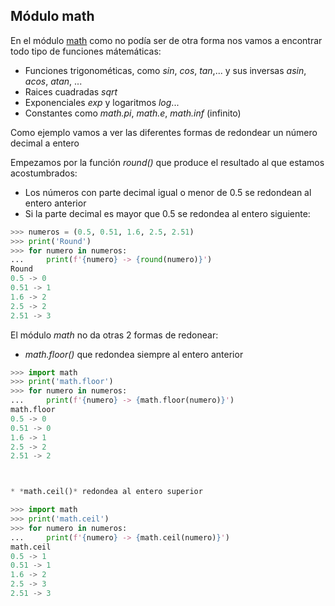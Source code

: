 ## Módulo math

En el módulo [math](https://docs.python.org/3/library/math.html) como no podía ser de otra forma nos vamos a encontrar todo tipo de funciones mátemáticas: 
* Funciones trigonométicas, como *sin*, *cos*, *tan*,... y sus inversas *asin*, *acos*, *atan*, ...
* Raices cuadradas *sqrt*
* Exponenciales *exp* y logaritmos *log*...
* Constantes como *math.pi*, *math.e*, *math.inf* (infinito)


Como ejemplo vamos a ver las diferentes formas de redondear un número decimal a entero

Empezamos por la función *round()* que produce el resultado al que estamos acostumbrados: 

* Los números con parte decimal igual o menor de  0.5 se redondean al entero anterior
* Si la parte decimal es mayor que 0.5 se redondea al entero siguiente:

```python
>>> numeros = (0.5, 0.51, 1.6, 2.5, 2.51)
>>> print('Round')
>>> for numero in numeros:
...     print(f'{numero} -> {round(numero)}')
Round
0.5 -> 0
0.51 -> 1
1.6 -> 2
2.5 -> 2
2.51 -> 3
```
El módulo *math* no da otras 2 formas de redonear:

* *math.floor()* que redondea siempre al entero anterior

```python
>>> import math
>>> print('math.floor')
>>> for numero in numeros:
...     print(f'{numero} -> {math.floor(numero)}')
math.floor
0.5 -> 0
0.51 -> 0
1.6 -> 1
2.5 -> 2
2.51 -> 2



* *math.ceil()* redondea al entero superior
```
```python
>>> import math
>>> print('math.ceil')
>>> for numero in numeros:
...     print(f'{numero} -> {math.ceil(numero)}')
math.ceil
0.5 -> 1
0.51 -> 1
1.6 -> 2
2.5 -> 3
2.51 -> 3
```

